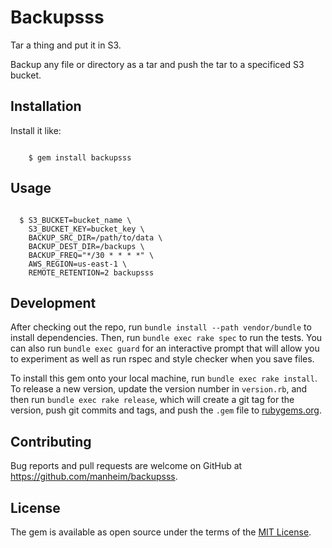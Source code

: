 # Backupsss

Tar a thing and put it in S3.

Backup any file or directory as a tar and push the tar to a specificed
S3 bucket.

## Installation

Install it like:

```shell

    $ gem install backupsss

```

## Usage

```shell

  $ S3_BUCKET=bucket_name \
    S3_BUCKET_KEY=bucket_key \
    BACKUP_SRC_DIR=/path/to/data \
    BACKUP_DEST_DIR=/backups \
    BACKUP_FREQ="*/30 * * * *" \
    AWS_REGION=us-east-1 \
    REMOTE_RETENTION=2 backupsss

```

## Development

After checking out the repo, run `bundle install --path vendor/bundle` to
install dependencies. Then, run `bundle exec rake spec` to run the tests.
You can also run `bundle exec guard` for an interactive prompt that will allow
you to experiment as well as run rspec and style checker when you save files.

To install this gem onto your local machine, run `bundle exec rake install`.
To release a new version, update the version number in `version.rb`, and then
run `bundle exec rake release`, which will create a git tag for the version,
push git commits and tags, and push the `.gem` file to [rubygems.org][rubygems].

## Contributing

Bug reports and pull requests are welcome on
GitHub at https://github.com/manheim/backupsss.

## License

The gem is available as open source under the terms of the [MIT License][MIT].

[rubygems]: https://rubygems.org
[MIT]: http://opensource.org/licenses/MIT


